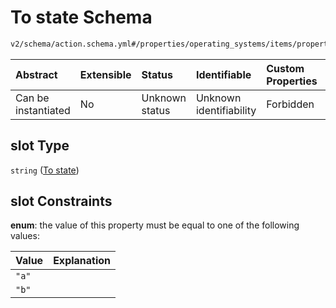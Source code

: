 # To state Schema

```txt
v2/schema/action.schema.yml#/properties/operating_systems/items/properties/steps/items/properties/actions/items/oneOf/16/properties/fastboot:set_active/properties/slot
```



| Abstract            | Extensible | Status         | Identifiable            | Custom Properties | Additional Properties | Access Restrictions | Defined In                                                          |
| :------------------ | :--------- | :------------- | :---------------------- | :---------------- | :-------------------- | :------------------ | :------------------------------------------------------------------ |
| Can be instantiated | No         | Unknown status | Unknown identifiability | Forbidden         | Allowed               | none                | [device.schema.json*](../device.schema.json "open original schema") |

## slot Type

`string` ([To state](device-properties-operating-systems-operating-system-properties-steps-step-properties-group-step-action-oneof-fastbootset_active-action-properties-fastbootset_active-action-properties-to-state.md))

## slot Constraints

**enum**: the value of this property must be equal to one of the following values:

| Value | Explanation |
| :---- | :---------- |
| `"a"` |             |
| `"b"` |             |
